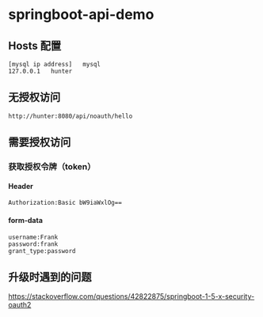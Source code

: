 # springboot-api-demo


## Hosts 配置

```
[mysql ip address]   mysql
127.0.0.1   hunter

```

## 无授权访问

```
http://hunter:8080/api/noauth/hello
```

## 需要授权访问

### 获取授权令牌（token）

#### Header
```
Authorization:Basic bW9iaWxlOg==
```

#### form-data
```
username:Frank
password:frank
grant_type:password
```

## 升级时遇到的问题

https://stackoverflow.com/questions/42822875/springboot-1-5-x-security-oauth2